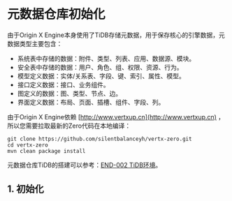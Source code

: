# 元数据仓库初始化

由于Origin X Engine本身使用了TiDB存储元数据，用于保存核心的引擎数据，元数据类型主要包含：

* 系统表中存储的数据：附件、类型、列表、应用、数据源、模块。
* 安全表中存储的数据：用户、角色、组、权限、资源、行为。
* 模型定义数据：实体/关系表、字段、键、索引、属性、模型。
* 接口定义数据：接口、业务组件。
* 图定义的数据：图、类型、节点、边。
* 界面定义数据：布局、页面、插槽、组件、字段、列。

由于Origin X Engine依赖 [http://www.vertxup.cn](http://www.vertxup.cn) ，所以您需要拉取最新的Zero代码在本地编译：

```shell
git clone https://github.com/silentbalanceyh/vertx-zero.git
cd vertx-zero
mvn clean package install
```

元数据仓库TiDB的搭建可以参考：[END-002 TiDB环境](/environment/1-dockerrong-qi-huan-jing/end-002-tidbhuan-jing-chu-shi-hua.md)。

## 1. 初始化






